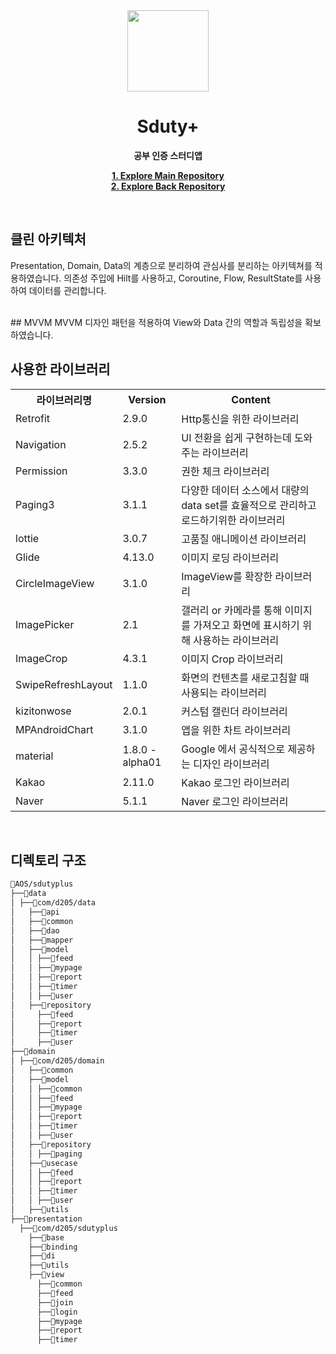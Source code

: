 <div align="center">

<img src="https://user-images.githubusercontent.com/49026286/202903659-84b39720-96f9-4a7c-8ea8-80c8e299ad35.png" width="130" height="130"/>


# Sduty+ 

**공부 인증 스터디앱**

**[1. Explore Main Repository](./)**<br>
**[2. Explore Back Repository](./Backend)**

</div>

<br>

## 클린 아키텍처

Presentation, Domain, Data의 계층으로 분리하여 관심사를 분리하는 아키텍쳐를 적용하였습니다.
의존성 주입에 Hilt를 사용하고, Coroutine, Flow, ResultState를 사용하여 데이터를 관리합니다.

<br>
## MVVM
MVVM 디자인 패턴을 적용하여 View와 Data 간의 역할과 독립성을 확보하였습니다.

<br>

## 사용한 라이브러리
<table>
	<tr><th rowspan="1">라이브러리명</th><th rowspan="1">Version</th><th rowspan="1">Content</th></tr>
	<tr><td>Retrofit</td><td>2.9.0</td><td>Http통신을 위한 라이브러리</td></tr>
	<tr><td>Navigation</td><td>2.5.2</td><td>UI 전환을 쉽게 구현하는데 도와주는 라이브러리</td></tr> 
	<tr><td>Permission</td><td>3.3.0</td><td>권한 체크 라이브러리</td></tr>
	<tr><td>Paging3</td><td>3.1.1</td><td>다양한 데이터 소스에서 대량의 data set를 효율적으로 관리하고 로드하기위한 라이브러리</td></tr>
	<tr><td>lottie</td><td>3.0.7</td><td>고품질 애니메이션 라이브러리</td></tr>
	<tr><td>Glide</td><td>4.13.0</td><td>이미지 로딩 라이브러리</td></tr>
	<tr><td>CircleImageView</td><td>3.1.0</td><td>ImageView를 확장한 라이브러리</td></tr>
	<tr><td>ImagePicker</td><td>2.1</td><td>갤러리 or 카메라를 통해 이미지를 가져오고 화면에 표시하기 위해 사용하는 라이브러리</td></tr>
	<tr><td>ImageCrop</td><td>4.3.1</td><td>이미지 Crop 라이브러리</td></tr>
	<tr><td>SwipeRefreshLayout</td><td>1.1.0</td><td>화면의 컨텐츠를 새로고침할 때 사용되는 라이브러리</td></tr>
	<tr><td>kizitonwose</td><td>2.0.1</td><td>커스텀 캘린더 라이브러리</td></tr>
	<tr><td>MPAndroidChart</td><td>3.1.0</td><td>앱을 위한 차트 라이브러리</td></tr>
	<tr><td>material</td><td>1.8.0 - alpha01</td><td>Google 에서 공식적으로 제공하는 디자인 라이브러리</td></tr>
	<tr><td>Kakao</td><td>2.11.0</td><td>Kakao 로그인 라이브러리</td></tr>
	<tr><td>Naver</td><td>5.1.1</td><td>Naver 로그인 라이브러리</td></tr>
	 

</table>



<br>

## 디렉토리 구조
```markdown
📁AOS/sdutyplus
├──📁data
│ ├──📁com/d205/data
│   ├──📁api
│   ├──📁common
│   ├──📁dao
│   ├──📁mapper
│   ├──📁model
│   │ ├──📁feed
│   │ ├──📁mypage
│   │ ├──📁report
│   │ ├──📁timer
│   │ ├──📁user
│   ├──📁repository
│     ├──📁feed
│     ├──📁report
│     ├──📁timer
│     ├──📁user
├──📁domain
│ ├──📁com/d205/domain
│   ├──📁common
│   ├──📁model
│   │ ├──📁common
│   │ ├──📁feed
│   │ ├──📁mypage
│   │ ├──📁report
│   │ ├──📁timer
│   │ ├──📁user
│   ├──📁repository
│   │ ├──📁paging
│   ├──📁usecase
│   │ ├──📁feed
│   │ ├──📁report
│   │ ├──📁timer
│   │ ├──📁user
│   ├──📁utils
├──📁presentation
  ├──📁com/d205/sdutyplus
    ├──📁base
    ├──📁binding
    ├──📁di
    ├──📁utils
    ├──📁view
      ├──📁common
      ├──📁feed
      ├──📁join
      ├──📁login
      ├──📁mypage
      ├──📁report
      ├──📁timer
```

